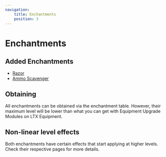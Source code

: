 ```yaml
---
navigation:
    title: Enchantments
    position: 3
---
```


# Enchantments

## Added Enchantments
- [Razor](razor.md)
- [Ammo Scavenger](ammo_scavenger.md)

## Obtaining
All enchantments can be obtained via the enchantment table. However, their maximum level will be lower than what you can get
with Equipment Upgrade Modules on LTX Equipment.

## Non-linear level effects
Both enchantments have certain effects that start applying at higher levels. Check their respective pages for more details.